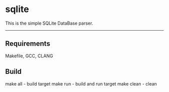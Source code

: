 # sqlite

This is the simple SQLite DataBase parser.

---

## Requirements

Makefile, GCC, CLANG

## Build

make all - build target
make run - build and run target
make clean - clean

